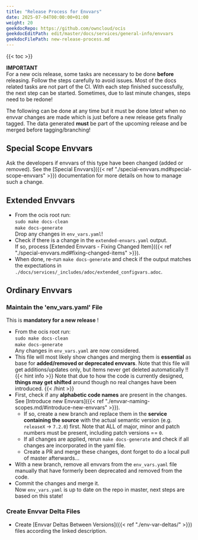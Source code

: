 ```yaml
---
title: "Release Process for Envvars"
date: 2025-07-04T00:00:00+01:00
weight: 20
geekdocRepo: https://github.com/owncloud/ocis
geekdocEditPath: edit/master/docs/services/general-info/envvars
geekdocFilePath: new-release-process.md
---
```


{{< toc >}}

**IMPORTANT**\
For a new ocis release, some tasks are necessary to be done **before** releasing. Follow the steps carefully to avoid issues. Most of the docs related tasks are not part of the CI. With each step finished successfully, the next step can be started. Sometimes, due to last minute changes, steps need to be redone!

The following can be done at any time but it must be done *latest* when no envvar changes are made which is just before a new release gets finally tagged. The data generated **must** be part of the upcoming release and be merged before tagging/branching!

## Special Scope Envvars

Ask the developers if envvars of this type have been changed (added or removed). See the [Special Envvars]({{< ref "./special-envvars.md#special-scope-envvars" >}}) documentation for more details on how to manage such a change.

## Extended Envvars

* From the ocis root run:\
`sudo make docs-clean`\
`make docs-generate`\
Drop any changes in `env_vars.yaml`!
* Check if there is a change in the `extended-envars.yaml` output.\
If so, process [Extended Envvars - Fixing Changed Item]({{< ref "./special-envvars.md#fixing-changed-items" >}}).
* When done, re-run `make docs-generate` and check if the output matches the expectations in `./docs/services/_includes/adoc/extended_configvars.adoc`.

## Ordinary Envvars

### Maintain the 'env_vars.yaml' File

This is **mandatory for a new release** !

* From the ocis root run:\
`sudo make docs-clean`\
`make docs-generate`\
Any changes in `env_vars.yaml` are now considered.
* This file will most likely show changes and merging them is **essential** as base for **added/removed or deprecated envvars**. Note that this file will get additions/updates only, but items never get deleted automatically !!\
{{< hint info >}}
Note that due to how the code is currently designed, **things may get shifted** around though no real changes have been introduced.
{{< /hint >}}
* First, check if any **alphabetic code names** are present in the changes. See [Introduce new Envvars]({{< ref "./envvar-naming-scopes.md/#introduce-new-envvars" >}}).
  * If so, create a new branch and replace them in the **service containing the source** with the actual semantic version (e.g. `releaseX` → `7.2.0`) first. Note that ALL of major, minor and patch numbers must be present, including patch versions == `0`.
  * If all changes are applied, rerun `make docs-generate` and check if all changes are incorporated in the yaml file.
  * Create a PR and merge these changes, dont forget to do a local pull of master afterwards...
* With a new branch, remove all envvars from the `env_vars.yaml` file manually that have formerly been deprecated and removed from the code.
* Commit the changes and merge it.\
Now `env_vars.yaml` is up to date on the repo in master, next steps are based on this state!

### Create Envvar Delta Files

* Create [Envvar Deltas Between Versions]({{< ref "./env-var-deltas/" >}}) files according the linked description.
